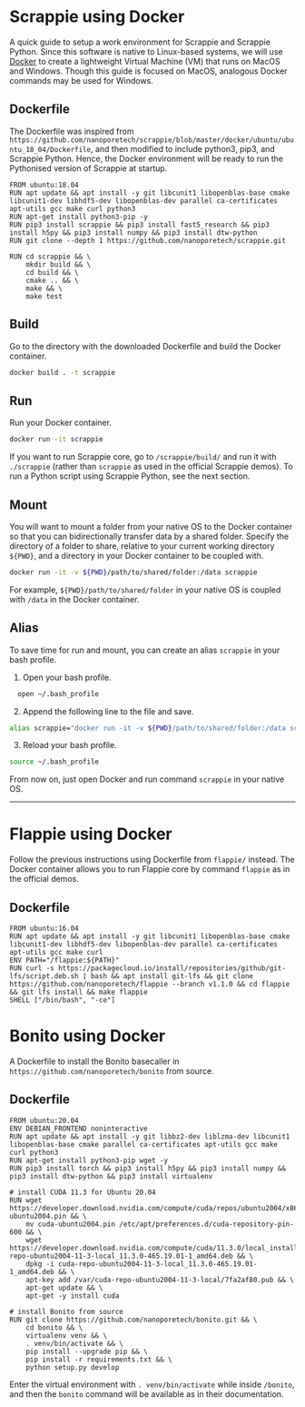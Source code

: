 #  Scrappie using Docker
A quick guide to setup a work environment for Scrappie and Scrappie Python. Since this software is native to Linux-based systems, we will use [Docker](https://www.docker.com/get-started) to create a lightweight Virtual Machine (VM) that runs on MacOS and Windows. Though this guide is focused on MacOS, analogous Docker commands may be used for Windows.

## Dockerfile
The Dockerfile was inspired from `https://github.com/nanoporetech/scrappie/blob/master/docker/ubuntu/ubuntu_18_04/Dockerfile`, and then modified to include python3, pip3, and Scrappie Python.
Hence, the Docker environment will be ready to run the Pythonised version of Scrappie at startup.

```
FROM ubuntu:18.04
RUN apt update && apt install -y git libcunit1 libopenblas-base cmake libcunit1-dev libhdf5-dev libopenblas-dev parallel ca-certificates apt-utils gcc make curl python3
RUN apt-get install python3-pip -y
RUN pip3 install scrappie && pip3 install fast5_research && pip3 install h5py && pip3 install numpy && pip3 install dtw-python
RUN git clone --depth 1 https://github.com/nanoporetech/scrappie.git

RUN cd scrappie && \
    mkdir build && \
    cd build && \
    cmake .. && \
    make && \
    make test
```


## Build
Go to the directory with the downloaded Dockerfile and build the Docker container.

```bash
docker build . -t scrappie
```

## Run
Run your Docker container.

```bash
docker run -it scrappie
```

If you want to run Scrappie core, go to `/scrappie/build/` and run it with `./scrappie` (rather than `scrappie` as used in the official Scrappie demos). To run a Python script using Scrappie Python, see the next section.

## Mount
You will want to mount a folder from your native OS to the Docker container so that you can bidirectionally transfer data by a shared folder. Specify the directory of a folder to share, relative to your current working directory `${PWD}`, and a directory in your Docker container to be coupled with.

```bash
docker run -it -v ${PWD}/path/to/shared/folder:/data scrappie
```

For example, `${PWD}/path/to/shared/folder` in your native OS is coupled with `/data` in the Docker container.


## Alias
To save time for run and mount, you can create an alias `scrappie` in your bash profile.

1. Open your bash profile. 
```bash
  open ~/.bash_profile
```

2. Append the following line to the file and save.
```bash
alias scrappie="docker run -it -v ${PWD}/path/to/shared/folder:/data scrappie"
```

3. Reload your bash profile.
```bash
source ~/.bash_profile
```
From now on, just open Docker and run command `scrappie` in your native OS.


---

# Flappie using Docker
Follow the previous instructions using Dockerfile from `flappie/` instead. The Docker container allows you to run Flappie core by command `flappie` as in the official demos.

## Dockerfile
```
FROM ubuntu:16.04
RUN apt update && apt install -y git libcunit1 libopenblas-base cmake libcunit1-dev libhdf5-dev libopenblas-dev parallel ca-certificates apt-utils gcc make curl
ENV PATH="/flappie:${PATH}"
RUN curl -s https://packagecloud.io/install/repositories/github/git-lfs/script.deb.sh | bash && apt install git-lfs && git clone https://github.com/nanoporetech/flappie --branch v1.1.0 && cd flappie && git lfs install && make flappie
SHELL ["/bin/bash", "-ce"]
```

# Bonito using Docker
A Dockerfile to install the Bonito basecaller in `https://github.com/nanoporetech/bonito` from source.

## Dockerfile
```
FROM ubuntu:20.04
ENV DEBIAN_FRONTEND noninteractive
RUN apt update && apt install -y git libbz2-dev liblzma-dev libcunit1 libopenblas-base cmake parallel ca-certificates apt-utils gcc make curl python3
RUN apt-get install python3-pip wget -y 
RUN pip3 install torch && pip3 install h5py && pip3 install numpy && pip3 install dtw-python && pip3 install virtualenv

# install CUDA 11.3 for Ubuntu 20.04
RUN wget https://developer.download.nvidia.com/compute/cuda/repos/ubuntu2004/x86_64/cuda-ubuntu2004.pin && \
    mv cuda-ubuntu2004.pin /etc/apt/preferences.d/cuda-repository-pin-600 && \
    wget https://developer.download.nvidia.com/compute/cuda/11.3.0/local_installers/cuda-repo-ubuntu2004-11-3-local_11.3.0-465.19.01-1_amd64.deb && \
    dpkg -i cuda-repo-ubuntu2004-11-3-local_11.3.0-465.19.01-1_amd64.deb && \
    apt-key add /var/cuda-repo-ubuntu2004-11-3-local/7fa2af80.pub && \
    apt-get update && \
    apt-get -y install cuda

# install Bonito from source
RUN git clone https://github.com/nanoporetech/bonito.git && \
    cd bonito && \
    virtualenv venv && \
    . venv/bin/activate && \
    pip install --upgrade pip && \
    pip install -r requirements.txt && \
    python setup.py develop
```
Enter the virtual environment with `. venv/bin/activate` while inside `/bonito`, and then the `bonito` command will be available as in their documentation.
